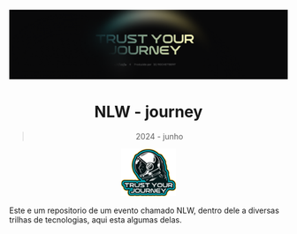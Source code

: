 ![logo](./doc/img/NLW_capa.png)

<div align="center">

# NLW - journey

> 2024 - junho

<img style="width: 100px;" src="./doc/img/NLW_logo.png"/>

</div>

Este e um repositorio de um evento chamado NLW, dentro dele a diversas trilhas de tecnologias, aqui esta algumas delas.
